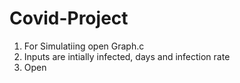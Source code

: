 # Covid-Project
1. For Simulatiing open Graph.c 
2. Inputs are intially infected, days and infection rate
3. Open 
